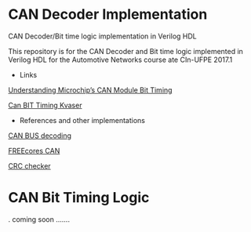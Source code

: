 # CAN Decoder Implementation

CAN Decoder/Bit time logic implementation in Verilog HDL

This repository is for the CAN Decoder and Bit time logic implemented in Verilog HDL for the Automotive Networks course ate CIn-UFPE 2017.1

 - Links
 
 [Understanding Microchip’s CAN Module Bit Timing](http://ww1.microchip.com/downloads/en/AppNotes/00754.pdf)
 
 [Can BIT Timing Kvaser](http://www.kvaser.com/wp-content/uploads/2014/08/boschcia99-can-bit-timing.pdf)
 
 - References and other implementations
 
 [CAN BUS decoding](https://www.picotech.com/library/oscilloscopes/can-bus-serial-protocol-decoding)
 
 [FREEcores CAN](https://github.com/freecores/can)
 
 [CRC checker](https://www.ghsi.de/CRC/index.php?Polynom=1111111111111001&Message=E1AC00CAFEFF)
 
# CAN Bit Timing Logic

. coming soon .......

